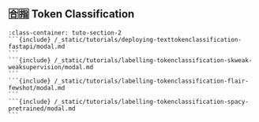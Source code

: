 ## 🈴🈯️ Token Classification


````{grid} 1 1 2 2
:class-container: tuto-section-2
```{include} /_static/tutorials/deploying-texttokenclassification-fastapi/modal.md
```
```{include} /_static/tutorials/labelling-tokenclassification-skweak-weaksupervision/modal.md
```
```{include} /_static/tutorials/labelling-tokenclassification-flair-fewshot/modal.md
```
```{include} /_static/tutorials/labelling-tokenclassification-spacy-pretrained/modal.md
```
````